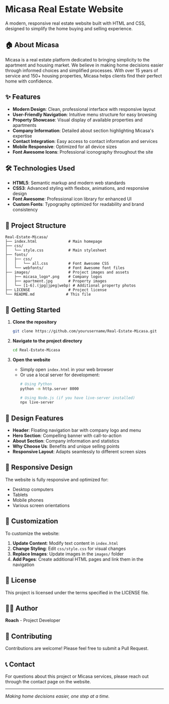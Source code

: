 # Micasa Real Estate Website

A modern, responsive real estate website built with HTML and CSS, designed to simplify the home buying and selling experience.

## 🏠 About Micasa

Micasa is a real estate platform dedicated to bringing simplicity to the apartment and housing market. We believe in making home decisions easier through informed choices and simplified processes. With over 15 years of service and 150+ housing properties, Micasa helps clients find their perfect home with confidence.

## ✨ Features

- **Modern Design**: Clean, professional interface with responsive layout
- **User-Friendly Navigation**: Intuitive menu structure for easy browsing
- **Property Showcase**: Visual display of available properties and apartments
- **Company Information**: Detailed about section highlighting Micasa's expertise
- **Contact Integration**: Easy access to contact information and services
- **Mobile Responsive**: Optimized for all device sizes
- **Font Awesome Icons**: Professional iconography throughout the site

## 🛠️ Technologies Used

- **HTML5**: Semantic markup and modern web standards
- **CSS3**: Advanced styling with flexbox, animations, and responsive design
- **Font Awesome**: Professional icon library for enhanced UI
- **Custom Fonts**: Typography optimized for readability and brand consistency

## 📁 Project Structure

```
Real-Estate-Micasa/
├── index.html              # Main homepage
├── css/
│   └── style.css           # Main stylesheet
├── fonts/
│   ├── css/
│   │   └── all.css         # Font Awesome CSS
│   └── webfonts/           # Font Awesome font files
├── images/                 # Project images and assets
│   ├── micasa_logo*.png    # Company logos
│   ├── apartment.jpg       # Property images
│   └── [1-6].(jpg|jpeg|webp) # Additional property photos
├── LICENSE                 # Project license
└── README.md              # This file
```

## 🚀 Getting Started

1. **Clone the repository**
   ```bash
   git clone https://github.com/yourusername/Real-Estate-Micasa.git
   ```

2. **Navigate to the project directory**
   ```bash
   cd Real-Estate-Micasa
   ```

3. **Open the website**
   - Simply open `index.html` in your web browser
   - Or use a local server for development:
     ```bash
     # Using Python
     python -m http.server 8000
     
     # Using Node.js (if you have live-server installed)
     npx live-server
     ```

## 🎨 Design Features

- **Header**: Floating navigation bar with company logo and menu
- **Hero Section**: Compelling banner with call-to-action
- **About Section**: Company information and statistics
- **Why Choose Us**: Benefits and unique selling points
- **Responsive Layout**: Adapts seamlessly to different screen sizes

## 📱 Responsive Design

The website is fully responsive and optimized for:
- Desktop computers
- Tablets
- Mobile phones
- Various screen orientations

## 🔧 Customization

To customize the website:

1. **Update Content**: Modify text content in `index.html`
2. **Change Styling**: Edit `css/style.css` for visual changes
3. **Replace Images**: Update images in the `images/` folder
4. **Add Pages**: Create additional HTML pages and link them in the navigation

## 📄 License

This project is licensed under the terms specified in the LICENSE file.

## 👨‍💻 Author

**Roach** - Project Developer

## 🤝 Contributing

Contributions are welcome! Please feel free to submit a Pull Request.

## 📞 Contact

For questions about this project or Micasa services, please reach out through the contact page on the website.

---

*Making home decisions easier, one step at a time.* 
